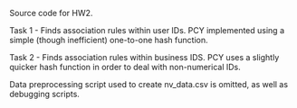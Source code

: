 Source code for HW2.

Task 1 - Finds association rules within user IDs. PCY implemented using a simple (though inefficient) one-to-one hash function.

Task 2 - Finds association rules within business IDS. PCY uses a slightly quicker hash function in order to deal with non-numerical IDs.

Data preprocessing script used to create nv_data.csv is omitted, as well as debugging scripts.
